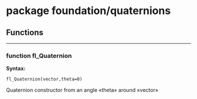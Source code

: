 # package foundation/quaternions

## Functions

---

### function fl_Quaternion

__Syntax:__

```text
fl_Quaternion(vector,theta=0)
```

Quaternion constructor from an angle «theta» around «vector»


